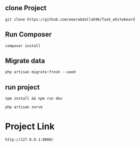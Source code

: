 ## clone Project

```
git clone https://github.com/omarabdallah96/Task_whitebeard
```

## Run Composer

```
composer install
```

## Migrate data

```
php artisan migrate:fresh --seed
```

## run project

```
npm install && npm run dev
```

```
php artisan serve
```

# Project Link

```
http://127.0.0.1:8000/
```
